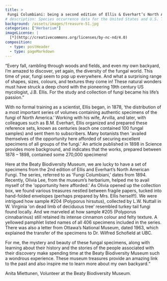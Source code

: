 ```yaml
---
title: >
 Fungi Columbiani: being a second edition of Ellis & Everhart’s North American Fungi; 1894; North America; Collected by Ellis & Everhart
# description: Species occurrence data for the United States and U.S. Territories.
background: /assets/images/treasure-51.jpg
categories: ["Herbarium"]
imageLicense: |
  [*](http://creativecommons.org/licenses/by-nc-nd/4.0)
composition:
  - type: postHeader
  - type: pageMarkdown
---
```


“Every fall, rambling through woods and fields, and even my own backyard, I’m amazed to discover, yet again, the diversity of the fungal world. This time of year, fungi seem to pop up everywhere. And what a surprising range of shapes, sizes, colours, and textures they come in! These natural wonders must have struck a deep chord with the pioneering 19th century US mycologist, J.B. Ellis. For the study and collection of fungi became his life’s passion.”

With no formal training as a scientist, Ellis began, in 1878, ‘the distribution of a most important series of volumes containing authentic specimens of the fungi of North America.’ Working with his wife, Arvilla, and later, with colleagues such as B.M. Everhart, Ellis organized and prepared these reference sets, known as centuries (each one contained 100 fungal samples) and sent them to subscribers. Many botanists then 'availed themselves of the opportunity here afforded of securing excellent specimens of all groups of the fungi.’ An article published in 1898 in Science provides more background, and indicates that the works, prepared between 1878 – 1898, contained some 270,000 specimens!

Here at the Beaty Biodiversity Museum, we are lucky to have a set of specimens from the 2nd edition of Ellis and Everhart’s North American Fungi. The series, referred to as 'Fungi Columbiani,’ dates from 1894. Recently, Olivia Lee, from the museum’s herbarium, helped me to avail myself of the 'opportunity here afforded.’ As Olivia opened up the collection box, we found various treasures nestled between fragile papers, tucked into hand-folded envelopes (perhaps prepared by Mrs. Ellis herself!). We were intrigued how sample #204 (Polyporus hirsutus), collected by L.W. Nuttall in W. Virginia 'on dead limb of deciduous tree’ resembled turkey tail fungi found locally. And we marveled at how sample #205 (Polyporus cinnabarinus) still retained its intense cinnamon colour and felty texture. A yellowed pamphlet listed names of all 406 specimens included in the series. There was also a letter from Ottawa’s National Museum, dated 1963, which explained the transfer of the specimens to Dr. Wilfred Schofield at UBC.

For me, the mystery and beauty of these fungal specimens, along with learning about their history and the stories of the people associated with their discovery make spending time at the Beaty Biodiversity Museum such a wondrous experience. These museum treasures provide an amazing link to the past and also inspire me to learn more about my own backyard.“

Anita Miettunen, Volunteer at the Beaty Biodiversity Museum.